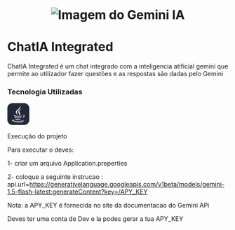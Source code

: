 <h1 align="center">
  <img src="https://s.yimg.com/ny/api/res/1.2/dEIdwZ.FHQSfGGFf6bfCJw--/YXBwaWQ9aGlnaGxhbmRlcjt3PTY0MDtoPTM2MA--/https://media.zenfs.com/en/android_central_347/4c34873f2f9d684d8bfc4851780a4dcf" alt="Imagem do Gemini IA">
</h1>

# ChatIA Integrated

<p>ChatIA Integrated é um chat integrado com a inteligencia atificial gemini
que permite ao utilizador fazer questões e as respostas são dadas pelo Gemini 
</p>

### Tecnologia Utilizadas

<img src="https://raw.githubusercontent.com/tandpfun/skill-icons/65dea6c4eaca7da319e552c09f4cf5a9a8dab2c8/icons/Java-Dark.svg" width="50px"/>

Execução do projeto 

Para executar o deves:

1- criar um arquivo Application.preperties 

2- coloque a seguinte instrucao : api.url=https://generativelanguage.googleapis.com/v1beta/models/gemini-1.5-flash-latest:generateContent?key=/APY_KEY

Nota: a APY_KEY é fornecida no site da documentacao do Gemini APi

Deves ter uma conta de Dev e la podes gerar a tua APY_KEY





